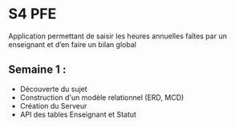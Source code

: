 # S4 PFE
Application permettant de saisir les heures annuelles faîtes par un enseignant et d’en faire un bilan global

## Semaine 1 :

* Découverte du sujet
* Construction d'un modèle relationnel (ERD, MCD)
* Création du Serveur
* API des tables Enseignant et Statut

